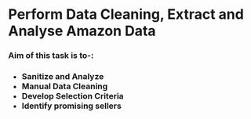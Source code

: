 # Perform Data Cleaning, Extract and Analyse Amazon Data

<h3> Aim of this task is to-: <h3>
<ul>
<li> <strong> Sanitize and Analyze</strong> </li>
<li> <strong> Manual Data Cleaning </strong> </li>
<li> <strong> Develop Selection Criteria </strong> </li>
<li> <strong> Identify promising sellers </strong> </li>
</ul>
